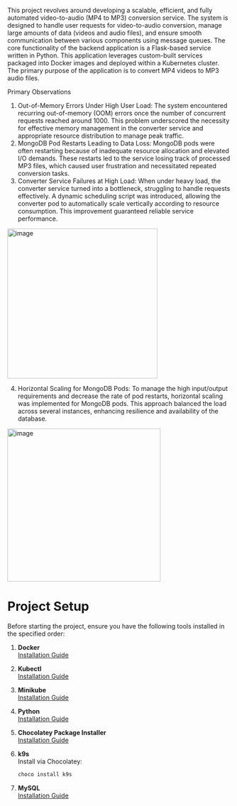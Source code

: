 This project revolves around developing a scalable, efficient, and fully automated video-to-audio (MP4 to MP3) conversion service. The system is designed to handle user requests for video-to-audio conversion, manage large amounts of data (videos and audio files), and ensure smooth communication between various components using message queues.
The core functionality of the backend application is a Flask-based service written in Python. This application leverages custom-built services packaged into Docker images and deployed within a Kubernetes cluster. The primary purpose of the application is to convert MP4 videos to MP3 audio files.

Primary Observations
1.	Out-of-Memory Errors Under High User Load:
The system encountered recurring out-of-memory (OOM) errors once the number of concurrent requests reached around 1000. This problem underscored the necessity for effective memory management in the converter service and appropriate resource distribution to manage peak traffic.
2.	MongoDB Pod Restarts Leading to Data Loss:
MongoDB pods were often restarting because of inadequate resource allocation and elevated I/O demands. These restarts led to the service losing track of processed MP3 files, which caused user frustration and necessitated repeated conversion tasks.
3.	Converter Service Failures at High Load:
When under heavy load, the converter service turned into a bottleneck, struggling to handle requests effectively. A dynamic scheduling script was introduced, allowing the converter pod to automatically scale vertically according to resource consumption. This improvement guaranteed reliable service performance.
<img width="338" alt="image" src="https://github.com/user-attachments/assets/26b30d5d-b3c1-49a1-adf5-93e50f2b8cb2" />
 
4.	Horizontal Scaling for MongoDB Pods:
To manage the high input/output requirements and decrease the rate of pod restarts, horizontal scaling was implemented for MongoDB pods. This approach balanced the load across several instances, enhancing resilience and availability of the database.
<img width="345" alt="image" src="https://github.com/user-attachments/assets/ba75001f-96c7-43f4-a3ee-86a2d9d9deab" />



# Project Setup

Before starting the project, ensure you have the following tools installed in the specified order:

1. **Docker**  
   [Installation Guide](https://www.youtube.com/watch?v=WDEdRmTCSs8)

2. **Kubectl**  
   [Installation Guide](https://www.youtube.com/watch?v=G9MmLUsBd3g)

3. **Minikube**  
   [Installation Guide](https://www.youtube.com/watch?v=xNefZ51jHKg)

4. **Python**  
   [Installation Guide](https://www.youtube.com/watch?v=TNAu6DvB9Ng)

5. **Chocolatey Package Installer**  
   [Installation Guide](https://www.youtube.com/watch?v=oL3YkT6cn50)

6. **k9s**  
   Install via Chocolatey:  
   ```bash
   choco install k9s

5. **MySQL**  
   [Installation Guide](https://www.youtube.com/watch?v=a3HJnbYhXUc)

